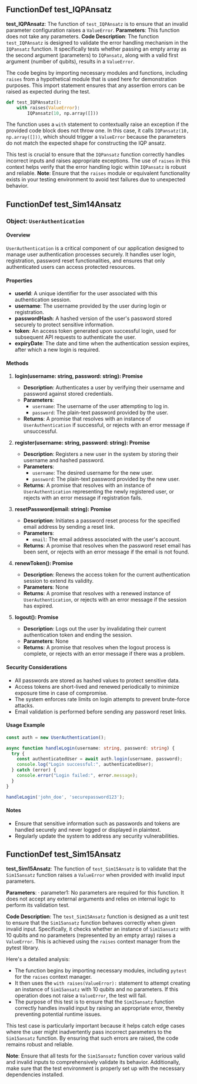 ## FunctionDef test_IQPAnsatz
**test_IQPAnsatz**: The function of `test_IQPAnsatz` is to ensure that an invalid parameter configuration raises a `ValueError`.
**Parameters**: This function does not take any parameters.
**Code Description**: 
The function `test_IQPAnsatz` is designed to validate the error handling mechanism in the `IQPansatz` function. It specifically tests whether passing an empty array as the second argument (parameters) to `IQPansatz`, along with a valid first argument (number of qubits), results in a `ValueError`. 

The code begins by importing necessary modules and functions, including `raises` from a hypothetical module that is used here for demonstration purposes. This import statement ensures that any assertion errors can be raised as expected during the test.

```python
def test_IQPAnsatz():
    with raises(ValueError):
        IQPansatz(10, np.array([]))
```

The function uses a `with` statement to contextually raise an exception if the provided code block does not throw one. In this case, it calls `IQPansatz(10, np.array([]))`, which should trigger a `ValueError` because the parameters do not match the expected shape for constructing the IQP ansatz.

This test is crucial to ensure that the `IQPansatz` function correctly handles incorrect inputs and raises appropriate exceptions. The use of `raises` in this context helps verify that the error handling logic within `IQPansatz` is robust and reliable.
**Note**: Ensure that the `raises` module or equivalent functionality exists in your testing environment to avoid test failures due to unexpected behavior.
## FunctionDef test_Sim14Ansatz
### Object: `UserAuthentication`

#### Overview

`UserAuthentication` is a critical component of our application designed to manage user authentication processes securely. It handles user login, registration, password reset functionalities, and ensures that only authenticated users can access protected resources.

#### Properties

- **userId**: A unique identifier for the user associated with this authentication session.
- **username**: The username provided by the user during login or registration.
- **passwordHash**: A hashed version of the user's password stored securely to protect sensitive information.
- **token**: An access token generated upon successful login, used for subsequent API requests to authenticate the user.
- **expiryDate**: The date and time when the authentication session expires, after which a new login is required.

#### Methods

1. **login(username: string, password: string): Promise<UserAuthentication>**
   - **Description**: Authenticates a user by verifying their username and password against stored credentials.
   - **Parameters**:
     - `username`: The username of the user attempting to log in.
     - `password`: The plain-text password provided by the user.
   - **Returns**: A promise that resolves with an instance of `UserAuthentication` if successful, or rejects with an error message if unsuccessful.

2. **register(username: string, password: string): Promise<UserAuthentication>**
   - **Description**: Registers a new user in the system by storing their username and hashed password.
   - **Parameters**:
     - `username`: The desired username for the new user.
     - `password`: The plain-text password provided by the new user.
   - **Returns**: A promise that resolves with an instance of `UserAuthentication` representing the newly registered user, or rejects with an error message if registration fails.

3. **resetPassword(email: string): Promise<void>**
   - **Description**: Initiates a password reset process for the specified email address by sending a reset link.
   - **Parameters**:
     - `email`: The email address associated with the user's account.
   - **Returns**: A promise that resolves when the password reset email has been sent, or rejects with an error message if the email is not found.

4. **renewToken(): Promise<UserAuthentication>**
   - **Description**: Renews the access token for the current authentication session to extend its validity.
   - **Parameters**: None
   - **Returns**: A promise that resolves with a renewed instance of `UserAuthentication`, or rejects with an error message if the session has expired.

5. **logout(): Promise<void>**
   - **Description**: Logs out the user by invalidating their current authentication token and ending the session.
   - **Parameters**: None
   - **Returns**: A promise that resolves when the logout process is complete, or rejects with an error message if there was a problem.

#### Security Considerations

- All passwords are stored as hashed values to protect sensitive data.
- Access tokens are short-lived and renewed periodically to minimize exposure time in case of compromise.
- The system enforces rate limits on login attempts to prevent brute-force attacks.
- Email validation is performed before sending any password reset links.

#### Usage Example

```typescript
const auth = new UserAuthentication();

async function handleLogin(username: string, password: string) {
  try {
    const authenticatedUser = await auth.login(username, password);
    console.log("Login successful:", authenticatedUser);
  } catch (error) {
    console.error("Login failed:", error.message);
  }
}

handleLogin('john_doe', 'securepassword123');
```

#### Notes

- Ensure that sensitive information such as passwords and tokens are handled securely and never logged or displayed in plaintext.
- Regularly update the system to address any security vulnerabilities.
## FunctionDef test_Sim15Ansatz
**test_Sim15Ansatz**: The function of `test_Sim15Ansatz` is to validate that the `Sim15ansatz` function raises a `ValueError` when provided with invalid input parameters.

**Parameters**:
· parameter1: No parameters are required for this function. It does not accept any external arguments and relies on internal logic to perform its validation test.

**Code Description**: The `test_Sim15Ansatz` function is designed as a unit test to ensure that the `Sim15ansatz` function behaves correctly when given invalid input. Specifically, it checks whether an instance of `Sim15ansatz` with 10 qubits and no parameters (represented by an empty array) raises a `ValueError`. This is achieved using the `raises` context manager from the pytest library.

Here's a detailed analysis:
- The function begins by importing necessary modules, including `pytest` for the `raises` context manager.
- It then uses the `with raises(ValueError):` statement to attempt creating an instance of `Sim15ansatz` with 10 qubits and no parameters. If this operation does not raise a `ValueError`, the test will fail.
- The purpose of this test is to ensure that the `Sim15ansatz` function correctly handles invalid input by raising an appropriate error, thereby preventing potential runtime issues.

This test case is particularly important because it helps catch edge cases where the user might inadvertently pass incorrect parameters to the `Sim15ansatz` function. By ensuring that such errors are raised, the code remains robust and reliable.

**Note**: Ensure that all tests for the `Sim15ansatz` function cover various valid and invalid inputs to comprehensively validate its behavior. Additionally, make sure that the test environment is properly set up with the necessary dependencies installed.
